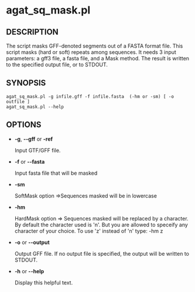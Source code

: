 # agat\_sq\_mask.pl

## DESCRIPTION

The script masks GFF-denoted segments out of a FASTA format file.
This script masks (hard or soft) repeats among sequences.
It needs 3 input parameters: a gff3 file, a fasta file, and a Mask method.
The result is written to the specified output file, or to STDOUT.

## SYNOPSIS

```
agat_sq_mask.pl -g infile.gff -f infile.fasta  (-hm or -sm) [ -o outfile ]
agat_sq_mask.pl --help
```

## OPTIONS

- **-g**, **--gff** or **-ref**

    Input GTF/GFF file.

- **-f** or **--fasta**

    Input fasta file that will be masked

- **-sm**

    SoftMask option =>Sequences masked will be in lowercase

- **-hm**

    HardMask option => Sequences masked will be replaced by a character. By default the character used is 'n'. But you are allowed to speceify any character of your choice. To use 'z' instead of 'n' type: -hm z

- **-o** or **--output**

    Output GFF file.  If no output file is specified, the output will be
    written to STDOUT.

- **-h** or **--help**

    Display this helpful text.

